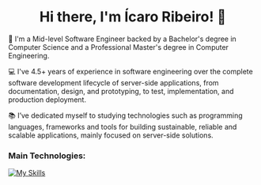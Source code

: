 <h1 align='center'>
  Hi there, I'm Ícaro Ribeiro! 👋
</h1>

👨 I'm a Mid-level Software Engineer backed by a Bachelor's degree in Computer Science and a Professional Master's degree in Computer Engineering.

💻 I've 4.5+ years of experience in software engineering over the complete software development lifecycle of server-side applications, from documentation, design, and prototyping, to test, implementation, and production deployment.

📚 I’ve dedicated myself to studying technologies such as programming languages, frameworks and tools for building sustainable, reliable and scalable applications, mainly focused on server-side solutions.

### Main Technologies:

[![My Skills](https://skillicons.dev/icons?i=py,nodejs,ts,graphql,aws,postgres,redis,docker,terraform,githubactions,git)](https://skillicons.dev)

<!--
**icaroribeiro/icaroribeiro** is a ✨ _special_ ✨ repository because its `README.md` (this file) appears on your GitHub profile.

Here are some ideas to get you started:

- 🔭 I’m currently working on ...
- 🌱 I’m currently learning ...
- 👯 I’m looking to collaborate on ...
- 🤔 I’m looking for help with ...
- 💬 Ask me about ...
- 📫 How to reach me: ...
- 😄 Pronouns: ...
-->
